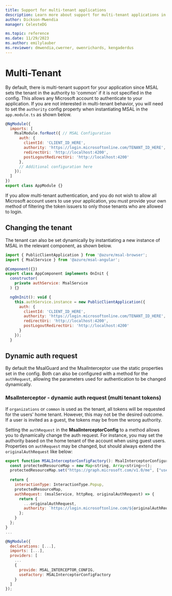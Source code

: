 ```yaml
---
title: Support for multi-tenant applications
description: Learn more about support for multi-tenant applications in MSAL Angular
author: Dickson-Mwendia
manager: CelesteDG

ms.topic: reference
ms.date: 11/29/2023
ms.author: emilylauber
ms.reviewer: dmwendia,cwerner, owenrichards, kengaderdus
---
```


# Multi-Tenant

By default, there is multi-tenant support for your application since MSAL sets the tenant in the authority to 'common' if it is not specified in the config. This allows any Microsoft account to authenticate to your application. If you are not interested in multi-tenant behavior, you will need to set the `authority` config property when instantiating MSAL in the `app.module.ts` as shown below.

```js
@NgModule({
  imports: [
    MsalModule.forRoot({ // MSAL Configuration
      auth: {
        clientId: 'CLIENT_ID_HERE',
        authority: 'https://login.microsoftonline.com/TENANT_ID_HERE',
        redirectUri: 'http://localhost:4200',
        postLogoutRedirectUri: 'http://localhost:4200'
      },
      // Additional configuration here
    });
  ]
})
export class AppModule {}
```

If you allow multi-tenant authentication, and you do not wish to allow all Microsoft account users to use your application, you must provide your own method of filtering the token issuers to only those tenants who are allowed to login.

## Changing the tenant
The tenant can also be set dynamically by instantiating a new instance of MSAL in the relevant component, as shown below.

```js
import { PublicClientApplication } from '@azure/msal-browser';
import { MsalService } from '@azure/msal-angular';

@Component({})
export class AppComponent implements OnInit {
  constructor(
    private authService: MsalService
  ) {}

  ngOnInit(): void {
    this.authService.instance = new PublicClientApplication({
      auth: {
        clientId: 'CLIENT_ID_HERE',
        authority: 'https://login.microsoftonline.com/TENANT_ID_HERE',
        redirectUri: 'http://localhost:4200',
        postLogoutRedirectUri: 'http://localhost:4200'
      }
    });
  }
```

## Dynamic auth request

By default the MsalGuard and the MsalInterceptor use the static properties set in the config. Both can also be configured with a method for the `authRequest`, allowing the parameters used for authentication to be changed dynamically.

### MsalInterceptor - dynamic auth request (multi tenant tokens)

If `organizations` or `common` is used as the tenant, all tokens will be requested for the users' home tenant. However, this may not be the desired outcome. If a user is invited as a guest, the tokens may be from the wrong authority.

Setting the `authRequest` in the **MsalInterceptorConfig** to a method allows you to dynamically change the auth request. For instance, you may set the authority based on the home tenant of the account when using guest users.
Properties on `authRequest` may be changed, but should always extend the `originalAuthRequest` like below:

```js
export function MSALInterceptorConfigFactory(): MsalInterceptorConfiguration {
  const protectedResourceMap = new Map<string, Array<string>>();
  protectedResourceMap.set("https://graph.microsoft.com/v1.0/me", ["user.read"]);
  
  return {
    interactionType: InteractionType.Popup,
    protectedResourceMap,
    authRequest: (msalService, httpReq, originalAuthRequest) => {
      return {
        ...originalAuthRequest,
        authority: `https://login.microsoftonline.com/${originalAuthRequest.account?.tenantId ?? 'organizations'}`
      };
    }
  };
}
...

@NgModule({
  declarations: [...],
  imports: [...],
  providers: [
    ...
    {
      provide: MSAL_INTERCEPTOR_CONFIG,
      useFactory: MSALInterceptorConfigFactory
    }
  ]
});

```
